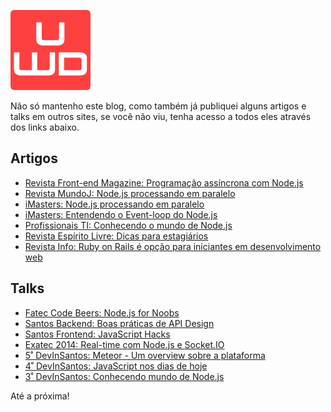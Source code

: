 ![Artigos e talks fora deste blog](/images/udgwebdev-logo-128.png)

Não só mantenho este blog, como também já publiquei alguns artigos e talks em outros sites, se você não viu, tenha acesso a todos eles através dos links abaixo.

## Artigos

*   [Revista Front-end Magazine: Programação assíncrona com Node.js](http://www.devmedia.com.br/programacao-assincrona-com-node-js/31509)
*   [Revista MundoJ: Node.js processando em paralelo](http://www.mundoj.com.br/62conteudo.shtml)
*   [iMasters: Node.js processando em paralelo](http://imasters.com.br/desenvolvimento/node-js-processando-em-paralelo/)
*   [iMasters: Entendendo o Event-loop do Node.js](http://imasters.com.br/front-end/javascript/entendendo-o-event-loop-do-node-js/)
*   [Profissionais TI: Conhecendo o mundo de Node.js](http://www.profissionaisti.com.br/2012/08/desenvolvimento-web-conhecendo-o-mundo-de-node-js/)
*   [Revista Espírito Livre: Dicas para estagiários](http://www.revista.espiritolivre.org/lancada-edicao-n-32-da-revista-espirito-livre)
*   [Revista Info: Ruby on Rails é opção para iniciantes em desenvolvimento web](http://info.abril.com.br/noticias/carreira/ruby-on-rails-e-opcao-para-iniciantes-em-desenvolvimento-web-19112012-10.shl)

## Talks

*   [Fatec Code Beers: Node.js for Noobs](http://www.slideshare.net/caioribeiropereira/nodejs-for-noobs)
*   [Santos Backend: Boas práticas de API Design](http://www.slideshare.net/caioribeiropereira/boas-prticas-de-api-design)
*   [Santos Frontend: JavaScript Hacks](http://www.slideshare.net/caioribeiropereira/javascript-hacks)
*   [Exatec 2014: Real-time com Node.js e Socket.IO](http://www.slideshare.net/caioribeiropereira/realtime-com-nodejs-e-socketio)
*   [5˚ DevInSantos: Meteor - Um overview sobre a plataforma](http://www.slideshare.net/caioribeiropereira/meteor-um-overview-sobre-a-plataforma)
*   [4˚ DevInSantos: JavaScript nos dias de hoje](http://www.slideshare.net/caioribeiropereira/javascript-nos-dias-de-hoje-15129844)
*   [3˚ DevInSantos: Conhecendo mundo de Node.js](http://www.slideshare.net/caioribeiropereira/conhecendo-mundo-nodejs-12813969)

Até a próxima!